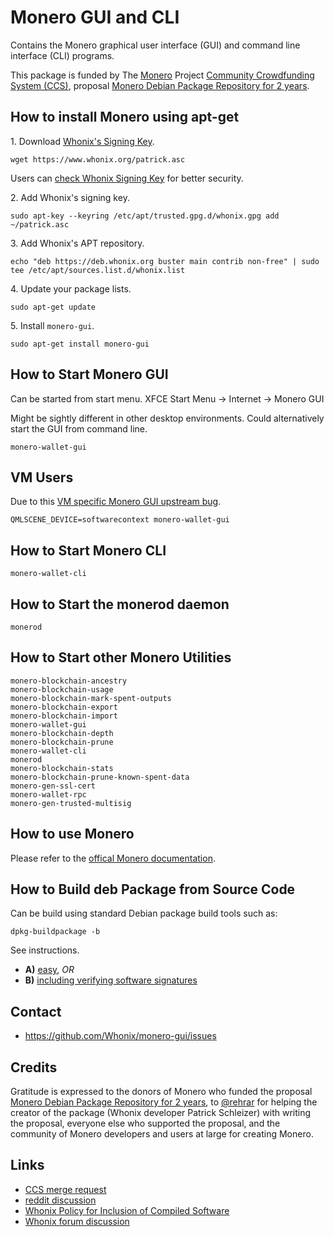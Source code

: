 # Monero GUI and CLI #

Contains the Monero graphical user interface (GUI) and command line interface
(CLI) programs.

This package is funded by The [Monero](https://www.getmonero.org/) Project
[Community Crowdfunding System (CCS)](https://ccs.getmonero.org/), proposal
[Monero Debian Package Repository for 2 years](https://ccs.getmonero.org/proposals/adrelanos-debian-package.html).

## How to install Monero using apt-get ##

1\. Download [Whonix's Signing Key](https://www.whonix.org/wiki/Whonix_Signing_Key).

```
wget https://www.whonix.org/patrick.asc
```

Users can [check Whonix Signing Key](https://www.whonix.org/wiki/Whonix_Signing_Key) for better security.

2\. Add Whonix's signing key.

```
sudo apt-key --keyring /etc/apt/trusted.gpg.d/whonix.gpg add ~/patrick.asc
```

3\. Add Whonix's APT repository.

```
echo "deb https://deb.whonix.org buster main contrib non-free" | sudo tee /etc/apt/sources.list.d/whonix.list
```

4\. Update your package lists.

```
sudo apt-get update
```

5\. Install `monero-gui`.

```
sudo apt-get install monero-gui
```

## How to Start Monero GUI ##

Can be started from start menu. XFCE Start Menu -> Internet -> Monero GUI

Might be sightly different in other desktop environments. Could alternatively start the GUI from command line.

```
monero-wallet-gui
```

## VM Users ##

Due to this [VM specific Monero GUI upstream bug](https://github.com/monero-project/monero-gui/issues/2878).

```
QMLSCENE_DEVICE=softwarecontext monero-wallet-gui
```

## How to Start Monero CLI ##

```
monero-wallet-cli
```

## How to Start the monerod daemon ##

```
monerod
```

## How to Start other Monero Utilities ##

```
monero-blockchain-ancestry
monero-blockchain-usage
monero-blockchain-mark-spent-outputs
monero-blockchain-export
monero-blockchain-import
monero-wallet-gui
monero-blockchain-depth
monero-blockchain-prune
monero-wallet-cli
monerod
monero-blockchain-stats
monero-blockchain-prune-known-spent-data
monero-gen-ssl-cert
monero-wallet-rpc
monero-gen-trusted-multisig
```

## How to use Monero ##

Please refer to the [offical Monero documentation](https://web.getmonero.org/get-started/using/).

## How to Build deb Package from Source Code ##

Can be build using standard Debian package build tools such as:

```
dpkg-buildpackage -b
```

See instructions.

* **A)** [easy](https://www.whonix.org/wiki/Dev/Build_Documentation/monero-gui/easy), _OR_
* **B)** [including verifying software signatures](https://www.whonix.org/wiki/Dev/Build_Documentation/monero-gui)

## Contact ##

* https://github.com/Whonix/monero-gui/issues

## Credits ##
Gratitude is expressed to the donors of Monero who funded the proposal [Monero Debian Package Repository for 2 years](https://ccs.getmonero.org/proposals/adrelanos-debian-package.html), to [@rehrar](https://github.com/rehrar) for helping the creator of the package (Whonix developer Patrick Schleizer) with writing the proposal, everyone else who supported the proposal, and the community of Monero developers and users at large for creating Monero.

## Links ##

* [CCS merge request](https://repo.getmonero-gui.org/monero-gui-project/ccs-proposals/-/merge_requests/130)
* [reddit discussion](https://www.reddit.com/r/Monero/comments/fc8c2j/whonix_lead_developer_wants_to_maintain_a_debian/fjbicev/)
* [Whonix Policy for Inclusion of Compiled Software](https://forums.whonix.org/t/policy-for-inclusion-of-compiled-software/6635)
* [Whonix forum discussion](https://forums.whonix.org/t/monero-and-whonix-sitting-in-a-tree/5949/24)
